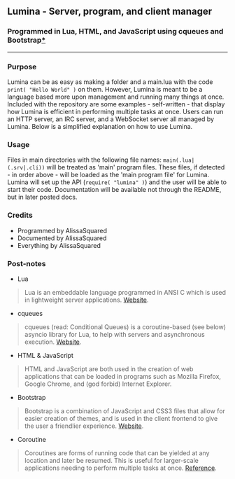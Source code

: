 ## Lumina - Server, program, and client manager
### Programmed in Lua, HTML, and JavaScript using cqueues and Bootstrap[*](#post-notes)

---

### Purpose

Lumina can be as easy as making a folder and a main.lua with the code ```print( "Hello World" )``` on them.
However, Lumina is meant to be a language based more upon management and running many things at once.
Included with the repository are some examples - self-written - that display how Lumina is efficient in performing multiple tasks at once.
Users can run an HTTP server, an IRC server, and a WebSocket server all managed by Lumina.
Below is a simplified explanation on how to use Lumina.

### Usage

Files in main directories with the following file names: ```main(.lua|(.srv|.cli))``` will be treated as 'main' program files.
These files, if detected - in order above -  will be loaded as the 'main program file' for Lumina.
Lumina will set up the API (```require( "lumina" )```) and the user will be able to start their code.
Documentation will be available not through the README, but in later posted docs.

### Credits

 - Programmed by AlissaSquared
 - Documented by AlissaSquared
 - Everything by AlissaSquared

### Post-notes

 * Lua
 > Lua is an embeddable language programmed in ANSI C which is used in lightweight server applications. [Website](http://lua.org/).
 * cqueues
 > cqueues (read: Conditional Queues) is a coroutine-based (see below) asyncio library for Lua, to help with servers and asynchronous execution. [Website](http://25thandclement.com/~william/projects/cqueues.html).
 * HTML & JavaScript
 > HTML and JavaScript are both used in the creation of web applications that can be loaded in programs such as Mozilla Firefox, Google Chrome, and (god forbid) Internet Explorer.
 * Bootstrap
 > Bootstrap is a combination of JavaScript and CSS3 files that allow for easier creation of themes, and is used in the client frontend to give the user a friendlier experience. [Website](http://getbootstrap.com).
 * Coroutine
 > Coroutines are forms of running code that can be yielded at any location and later be resumed. This is useful for larger-scale applications needing to perform multiple tasks at once. [Reference](http://www.lua.org/manual/5.2/manual.html#2.6).
